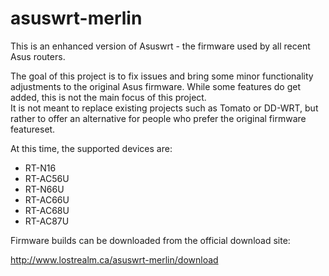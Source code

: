 asuswrt-merlin
==============

This is an enhanced version of Asuswrt - the firmware used by all recent Asus routers. 

The goal of this project is to fix issues and bring some minor functionality adjustments to the 
original Asus firmware.  While some features do get added, this is not the main focus of this project.  
It is not meant to replace existing projects such as Tomato or DD-WRT, but rather to offer an alternative 
for people who prefer the original firmware featureset.

At this time, the supported devices are:

- RT-N16
- RT-AC56U
- RT-N66U
- RT-AC66U
- RT-AC68U
- RT-AC87U

Firmware builds can be downloaded from the official download site:

http://www.lostrealm.ca/asuswrt-merlin/download
